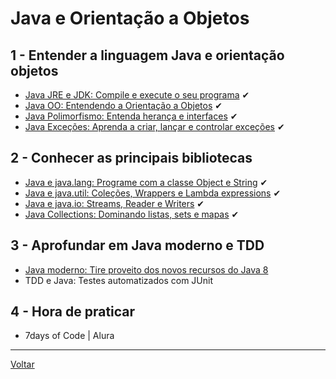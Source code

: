 # Java e Orientação a Objetos

## 1 - Entender a linguagem Java e orientação objetos

- [Java JRE e JDK: Compile e execute o seu programa](./1_1_java-jre-jdk.md) ✔
- [Java OO: Entendendo a Orientação a Objetos](./1_2_java-oo.md) ✔
- [Java Polimorfismo: Entenda herança e interfaces](./1_3_java-polimorfismo.md) ✔
- [Java Exceções: Aprenda a criar, lançar e controlar exceções](./1_4_java-excecoes.md) ✔

## 2 - Conhecer as principais bibliotecas

- [Java e java.lang: Programe com a classe Object e String](./2_1_java-lang.md) ✔
- [Java e java.util: Coleções, Wrappers e Lambda expressions](./2_2_java-util.md) ✔
- [Java e java.io: Streams, Reader e Writers](./2_3_java-io.md) ✔
- [Java Collections: Dominando listas, sets e mapas](./2_4_java-collections.md) ✔ 

## 3 - Aprofundar em Java moderno e TDD

- [Java moderno: Tire proveito dos novos recursos do Java 8](./3_1_java_8.md)
- TDD e Java: Testes automatizados com JUnit

## 4 - Hora de praticar

- 7days of Code | Alura

---

[Voltar](../../README.md)